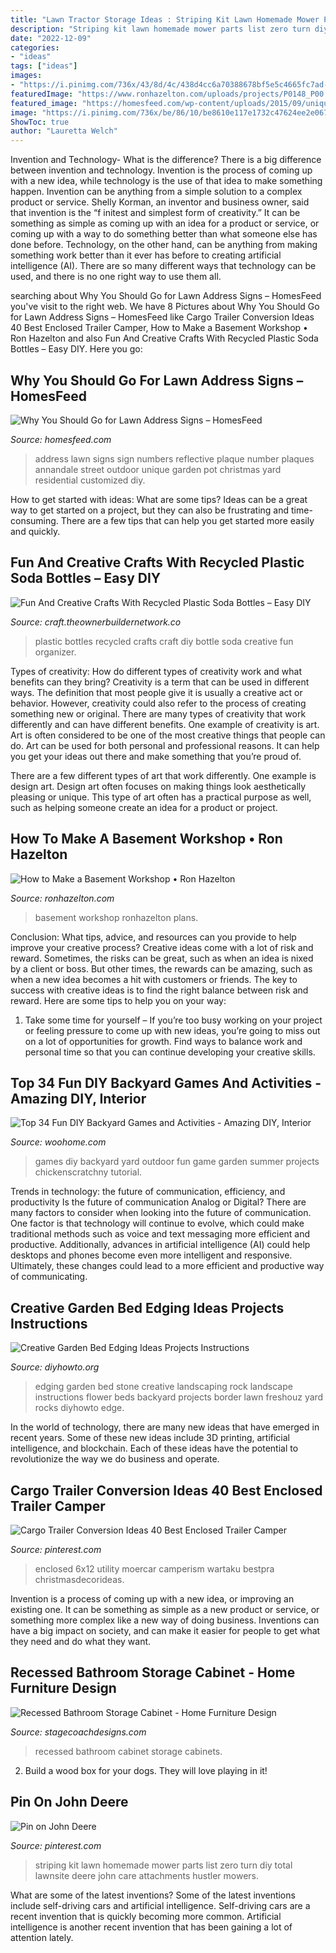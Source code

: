 ```yaml
---
title: "Lawn Tractor Storage Ideas : Striping Kit Lawn Homemade Mower Parts List Zero Turn Diy Total Lawnsite Deere John Care Attachments Hustler Mowers"
description: "Striping kit lawn homemade mower parts list zero turn diy total lawnsite deere john care attachments hustler mowers"
date: "2022-12-09"
categories:
- "ideas"
tags: ["ideas"]
images:
- "https://i.pinimg.com/736x/43/8d/4c/438d4cc6a70388678bf5e5c4665fc7ad--lawn-homemade.jpg"
featuredImage: "https://www.ronhazelton.com/uploads/projects/P0148_P00.jpg"
featured_image: "https://homesfeed.com/wp-content/uploads/2015/09/unique-frame-lawn-address-signs-flower-pot-placement-brick-siding-house.jpg"
image: "https://i.pinimg.com/736x/be/86/10/be8610e117e1732c47624ee2e0679423.jpg"
ShowToc: true
author: "Lauretta Welch"
---
```



Invention and Technology- What is the difference?
There is a big difference between invention and technology. Invention is the process of coming up with a new idea, while technology is the use of that idea to make something happen. Invention can be anything from a simple solution to a complex product or service. Shelly Korman, an inventor and business owner, said that invention is the “f initest and simplest form of creativity.” It can be something as simple as coming up with an idea for a product or service, or coming up with a way to do something better than what someone else has done before. Technology, on the other hand, can be anything from making something work better than it ever has before to creating artificial intelligence (AI). There are so many different ways that technology can be used, and there is no one right way to use them all.

	

		
searching about Why You Should Go for Lawn Address Signs – HomesFeed you've visit to the right web. We have 8 Pictures about Why You Should Go for Lawn Address Signs – HomesFeed like Cargo Trailer Conversion Ideas 40 Best Enclosed Trailer Camper, How to Make a Basement Workshop • Ron Hazelton and also Fun And Creative Crafts With Recycled Plastic Soda Bottles – Easy DIY. Here you go:
		
    
## Why You Should Go For Lawn Address Signs – HomesFeed

<img loading=lazy src="https://homesfeed.com/wp-content/uploads/2015/09/unique-frame-lawn-address-signs-flower-pot-placement-brick-siding-house.jpg" onerror="this.onerror=null;this.src='https://tse4.mm.bing.net/th?id=OIP.YYrx99K48g4OMmhXIYfDcQHaMY&amp;pid=15.1';" alt="Why You Should Go for Lawn Address Signs – HomesFeed">

_Source: homesfeed.com_

>address lawn signs sign numbers reflective plaque number plaques annandale street outdoor unique garden pot christmas yard residential customized diy. 

	

How to get started with ideas: What are some tips?
Ideas can be a great way to get started on a project, but they can also be frustrating and time-consuming. There are a few tips that can help you get started more easily and quickly.

    
## Fun And Creative Crafts With Recycled Plastic Soda Bottles – Easy DIY

<img loading=lazy src="https://craft.theownerbuildernetwork.co/files/2015/04/Plastic-Bottle-Ideas006.jpg" onerror="this.onerror=null;this.src='https://tse3.mm.bing.net/th?id=OIP.HGmixYqLTdXLvrIOqjLB1wHaFq&amp;pid=15.1';" alt="Fun And Creative Crafts With Recycled Plastic Soda Bottles – Easy DIY">

_Source: craft.theownerbuildernetwork.co_

>plastic bottles recycled crafts craft diy bottle soda creative fun organizer. 

	

Types of creativity: How do different types of creativity work and what benefits can they bring?
Creativity is a term that can be used in different ways. The definition that most people give it is usually a creative act or behavior. However, creativity could also refer to the process of creating something new or original. There are many types of creativity that work differently and can have different benefits. 
One example of creativity is art. Art is often considered to be one of the most creative things that people can do. Art can be used for both personal and professional reasons. It can help you get your ideas out there and make something that you’re proud of. 

There are a few different types of art that work differently. One example is design art. Design art often focuses on making things look aesthetically pleasing or unique. This type of art often has a practical purpose as well, such as helping someone create an idea for a product or project.

    
## How To Make A Basement Workshop • Ron Hazelton

<img loading=lazy src="https://www.ronhazelton.com/uploads/projects/P0148_P00.jpg" onerror="this.onerror=null;this.src='https://tse3.mm.bing.net/th?id=OIP.XsHEViJF9yi32NkOow1GmwHaE8&amp;pid=15.1';" alt="How to Make a Basement Workshop • Ron Hazelton">

_Source: ronhazelton.com_

>basement workshop ronhazelton plans. 

	

Conclusion: What tips, advice, and resources can you provide to help improve your creative process?
Creative ideas come with a lot of risk and reward. Sometimes, the risks can be great, such as when an idea is nixed by a client or boss. But other times, the rewards can be amazing, such as when a new idea becomes a hit with customers or friends. The key to success with creative ideas is to find the right balance between risk and reward. Here are some tips to help you on your way: 
1. Take some time for yourself – If you’re too busy working on your project or feeling pressure to come up with new ideas, you’re going to miss out on a lot of opportunities for growth. Find ways to balance work and personal time so that you can continue developing your creative skills. 


    
## Top 34 Fun DIY Backyard Games And Activities - Amazing DIY, Interior

<img loading=lazy src="http://www.woohome.com/wp-content/uploads/2014/05/DIY-yard-games-26.jpg" onerror="this.onerror=null;this.src='https://tse4.mm.bing.net/th?id=OIP.Xth5tYAWU7CCplXBSkTAcAHaKX&amp;pid=15.1';" alt="Top 34 Fun DIY Backyard Games and Activities - Amazing DIY, Interior">

_Source: woohome.com_

>games diy backyard yard outdoor fun game garden summer projects chickenscratchny tutorial. 

	

Trends in technology: the future of communication, efficiency, and productivity
Is the future of communication Analog or Digital? 
There are many factors to consider when looking into the future of communication. One factor is that technology will continue to evolve, which could make traditional methods such as voice and text messaging more efficient and productive. Additionally, advances in artificial intelligence (AI) could help desktops and phones become even more intelligent and responsive. Ultimately, these changes could lead to a more efficient and productive way of communicating.

    
## Creative Garden Bed Edging Ideas Projects Instructions

<img loading=lazy src="http://www.diyhowto.org/wp-content/uploads/Rock-Stone-Edging-20-Creative-Garden-Bed-Edging-Ideas-Projects-Instructions-DIYHowto.jpg" onerror="this.onerror=null;this.src='https://tse2.mm.bing.net/th?id=OIP.w3t6Qh7MlswvkkDhBogkDAHaO2&amp;pid=15.1';" alt="Creative Garden Bed Edging Ideas Projects Instructions">

_Source: diyhowto.org_

>edging garden bed stone creative landscaping rock landscape instructions flower beds backyard projects border lawn freshouz yard rocks diyhowto edge. 

	

In the world of technology, there are many new ideas that have emerged in recent years. Some of these new ideas include 3D printing, artificial intelligence, and blockchain. Each of these ideas have the potential to revolutionize the way we do business and operate.

    
## Cargo Trailer Conversion Ideas 40 Best Enclosed Trailer Camper

<img loading=lazy src="https://i.pinimg.com/736x/be/86/10/be8610e117e1732c47624ee2e0679423.jpg" onerror="this.onerror=null;this.src='https://tse2.mm.bing.net/th?id=OIP.C2cOuVj057rNTNkELQsSwwHaJ3&amp;pid=15.1';" alt="Cargo Trailer Conversion Ideas 40 Best Enclosed Trailer Camper">

_Source: pinterest.com_

>enclosed 6x12 utility moercar camperism wartaku bestpra christmasdecorideas. 

	

Invention is a process of coming up with a new idea, or improving an existing one. It can be something as simple as a new product or service, or something more complex like a new way of doing business. Inventions can have a big impact on society, and can make it easier for people to get what they need and do what they want.

    
## Recessed Bathroom Storage Cabinet - Home Furniture Design

<img loading=lazy src="https://www.stagecoachdesigns.com/wp-content/uploads/2015/04/Recessed-Bathroom-Storage-Cabinet.jpg" onerror="this.onerror=null;this.src='https://tse1.mm.bing.net/th?id=OIP.k3L-DglKpbkMdQCEqns1dgHaJ3&amp;pid=15.1';" alt="Recessed Bathroom Storage Cabinet - Home Furniture Design">

_Source: stagecoachdesigns.com_

>recessed bathroom cabinet storage cabinets. 

	

2. Build a wood box for your dogs. They will love playing in it!

    
## Pin On John Deere

<img loading=lazy src="https://i.pinimg.com/736x/43/8d/4c/438d4cc6a70388678bf5e5c4665fc7ad--lawn-homemade.jpg" onerror="this.onerror=null;this.src='https://tse2.mm.bing.net/th?id=OIP.rY1NRCUdi9O-W1zjiuFASQHaLH&amp;pid=15.1';" alt="Pin on John Deere">

_Source: pinterest.com_

>striping kit lawn homemade mower parts list zero turn diy total lawnsite deere john care attachments hustler mowers. 

	

What are some of the latest inventions?
Some of the latest inventions include self-driving cars and artificial intelligence. Self-driving cars are a recent invention that is quickly becoming more common. Artificial intelligence is another recent invention that has been gaining a lot of attention lately.

